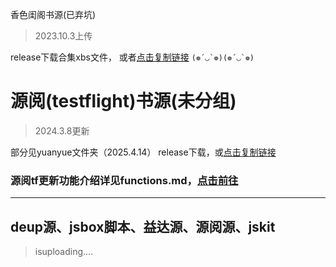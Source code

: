 香色闺阁书源(已弃坑)

>2023.10.3上传

release下载合集xbs文件，
或者[点击复制链接](https://github.com/chenxingmoonset/selfmade-shuyuan/releases/download/booksource/mulShare.1.xbs)
``(❁´◡`❁)(❁´◡`❁) ``

# 源阅(testflight)书源(未分组)

>2024.3.8更新

部分见yuanyue文件夹（2025.4.14）
release下载，或[点击复制链接](https://github.com/chenxingmoonset/selfmade-shuyuan/releases/download/20240308.2237/20240308.2237.json)



### 源阅tf更新功能介绍详见functions.md，[点击前往](https://github.com/chenxingmoonset/yuan/blob/main/functions.md)

-----------------------------------------
## deup源、jsbox脚本、益达源、源阅源、jskit
>isuploading....